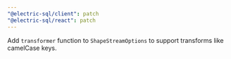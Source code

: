 ```yaml
---
"@electric-sql/client": patch
"@electric-sql/react": patch
---
```


Add `transformer` function to `ShapeStreamOptions` to support transforms like camelCase keys.
